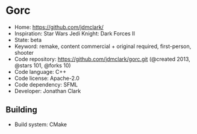 # Gorc

- Home: https://github.com/jdmclark/
- Inspiration: Star Wars Jedi Knight: Dark Forces II
- State: beta
- Keyword: remake, content commercial + original required, first-person, shooter
- Code repository: https://github.com/jdmclark/gorc.git (@created 2013, @stars 101, @forks 10)
- Code language: C++
- Code license: Apache-2.0
- Code dependency: SFML
- Developer: Jonathan Clark

## Building

- Build system: CMake
